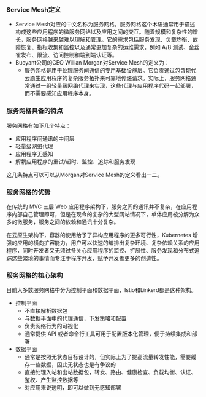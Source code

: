 ### Service Mesh定义
- Service Mesh对应的中文名称为服务网格，服务网格这个术语通常用于描述构成这些应用程序的微服务网络以及应用之间的交互。随着规模和复杂性的增长，服务网格越来越难以理解和管理。它的需求包括服务发现、负载均衡、故障恢复、指标收集和监控以及通常更加复杂的运维需求，例如 A/B 测试、金丝雀发布、限流、访问控制和端到端认证等。
- Buoyant公司的CEO Willian Morgan对Service Mesh的定义为：
  - 服务网格是用于处理服务间通信的专用基础设施层。它负责通过包含现代云原生应用程序的复杂服务拓扑来可靠地传递请求。实际上，服务网格通常通过一组轻量级网络代理来实现，这些代理与应用程序代码一起部署，而不需要感知应用程序本身。
### 服务网格具备的特点
服务网格有如下几个特点：
- 应用程序间通讯的中间层
- 轻量级网络代理
- 应用程序无感知
- 解耦应用程序的重试/超时、监控、追踪和服务发现

这几条特点可以可以从Morgan对Service Mesh的定义看出一二。

### 服务网格的优势
在传统的 MVC 三层 Web 应用程序架构下，服务之间的通讯并不复杂，在应用程序内部自己管理即可，但是在现今的复杂的大型网站情况下，单体应用被分解为众多的微服务，服务之间的依赖和通讯十分复杂。

在云原生架构下，容器的使用给予了异构应用程序的更多可行性，Kubernetes 增强的应用的横向扩容能力，用户可以快速的编排出复杂环境、复杂依赖关系的应用程序，同时开发者又无须过多关心应用程序的监控、扩展性、服务发现和分布式追踪这些繁琐的事情而专注于程序开发，赋予开发者更多的创造性。


### 服务网格的核心架构
目前大多数服务网格中分为控制平面和数据平面，Istio和Linkerd都是这种架构。
- 控制平面
  - 不直接解析数据包
  - 与数据平面中的代理通信，下发策略和配置
  - 负责网络行为的可视化
  - 通常提供 API 或者命令行工具可用于配置版本化管理，便于持续集成和部署
- 数据平面
  - 通常是按照无状态目标设计的，但实际上为了提高流量转发性能，需要缓存一些数据，因此无状态也是有争议的
  - 直接处理入站和出站数据包，转发、路由、健康检查、负载均衡、认证、鉴权、产生监控数据等
  - 对应用来说透明，即可以做到无感知部署